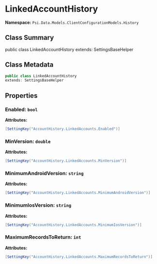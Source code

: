 # LinkedAccountHistory

**Namespace:** `Psi.Data.Models.ClientConfigurationModels.History`

## Class Summary

public class LinkedAccountHistory
extends: SettingsBaseHelper

## Class Metadata

```typescript
public class LinkedAccountHistory
extends: SettingsBaseHelper
```

## Properties

### Enabled: `bool`

**Attributes:**
```csharp
[SettingKey("AccountHistory.LinkedAccounts.Enabled")]
```

### MinVersion: `double`

**Attributes:**
```csharp
[SettingKey("AccountHistory.LinkedAccounts.MinVersion")]
```

### MinimumAndroidVersion: `string`

**Attributes:**
```csharp
[SettingKey("AccountHistory.LinkedAccounts.MinimumAndroidVersion")]
```

### MinimumIosVersion: `string`

**Attributes:**
```csharp
[SettingKey("AccountHistory.LinkedAccounts.MinimumIosVersion")]
```

### MaximumRecordsToReturn: `int`

**Attributes:**
```csharp
[SettingKey("AccountHistory.LinkedAccounts.MaximumRecordsToReturn")]
```
